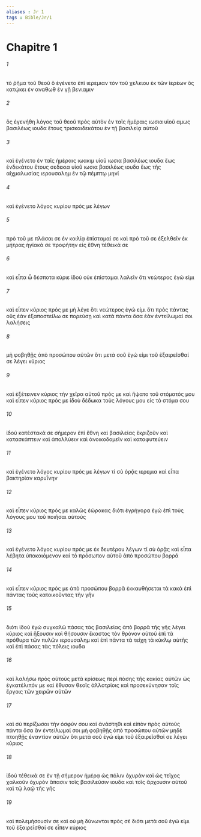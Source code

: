 ```yaml
---
aliases : Jr 1
tags : Bible/Jr/1
---
```


# Chapitre 1

###### 1
τὸ ῥῆμα τοῦ θεοῦ ὃ ἐγένετο ἐπὶ ιερεμιαν τὸν τοῦ χελκιου ἐκ τῶν ἱερέων ὃς κατῴκει ἐν αναθωθ ἐν γῇ βενιαμιν
###### 2
ὃς ἐγενήθη λόγος τοῦ θεοῦ πρὸς αὐτὸν ἐν ταῖς ἡμέραις ιωσια υἱοῦ αμως βασιλέως ιουδα ἔτους τρισκαιδεκάτου ἐν τῇ βασιλείᾳ αὐτοῦ
###### 3
καὶ ἐγένετο ἐν ταῖς ἡμέραις ιωακιμ υἱοῦ ιωσια βασιλέως ιουδα ἕως ἑνδεκάτου ἔτους σεδεκια υἱοῦ ιωσια βασιλέως ιουδα ἕως τῆς αἰχμαλωσίας ιερουσαλημ ἐν τῷ πέμπτῳ μηνί
###### 4
καὶ ἐγένετο λόγος κυρίου πρός με λέγων
###### 5
πρὸ τοῦ με πλάσαι σε ἐν κοιλίᾳ ἐπίσταμαί σε καὶ πρὸ τοῦ σε ἐξελθεῖν ἐκ μήτρας ἡγίακά σε προφήτην εἰς ἔθνη τέθεικά σε
###### 6
καὶ εἶπα ὦ δέσποτα κύριε ἰδοὺ οὐκ ἐπίσταμαι λαλεῖν ὅτι νεώτερος ἐγώ εἰμι
###### 7
καὶ εἶπεν κύριος πρός με μὴ λέγε ὅτι νεώτερος ἐγώ εἰμι ὅτι πρὸς πάντας οὓς ἐὰν ἐξαποστείλω σε πορεύσῃ καὶ κατὰ πάντα ὅσα ἐὰν ἐντείλωμαί σοι λαλήσεις
###### 8
μὴ φοβηθῇς ἀπὸ προσώπου αὐτῶν ὅτι μετὰ σοῦ ἐγώ εἰμι τοῦ ἐξαιρεῖσθαί σε λέγει κύριος
###### 9
καὶ ἐξέτεινεν κύριος τὴν χεῖρα αὐτοῦ πρός με καὶ ἥψατο τοῦ στόματός μου καὶ εἶπεν κύριος πρός με ἰδοὺ δέδωκα τοὺς λόγους μου εἰς τὸ στόμα σου
###### 10
ἰδοὺ κατέστακά σε σήμερον ἐπὶ ἔθνη καὶ βασιλείας ἐκριζοῦν καὶ κατασκάπτειν καὶ ἀπολλύειν καὶ ἀνοικοδομεῖν καὶ καταφυτεύειν
###### 11
καὶ ἐγένετο λόγος κυρίου πρός με λέγων τί σὺ ὁρᾷς ιερεμια καὶ εἶπα βακτηρίαν καρυΐνην
###### 12
καὶ εἶπεν κύριος πρός με καλῶς ἑώρακας διότι ἐγρήγορα ἐγὼ ἐπὶ τοὺς λόγους μου τοῦ ποιῆσαι αὐτούς
###### 13
καὶ ἐγένετο λόγος κυρίου πρός με ἐκ δευτέρου λέγων τί σὺ ὁρᾷς καὶ εἶπα λέβητα ὑποκαιόμενον καὶ τὸ πρόσωπον αὐτοῦ ἀπὸ προσώπου βορρᾶ
###### 14
καὶ εἶπεν κύριος πρός με ἀπὸ προσώπου βορρᾶ ἐκκαυθήσεται τὰ κακὰ ἐπὶ πάντας τοὺς κατοικοῦντας τὴν γῆν
###### 15
διότι ἰδοὺ ἐγὼ συγκαλῶ πάσας τὰς βασιλείας ἀπὸ βορρᾶ τῆς γῆς λέγει κύριος καὶ ἥξουσιν καὶ θήσουσιν ἕκαστος τὸν θρόνον αὐτοῦ ἐπὶ τὰ πρόθυρα τῶν πυλῶν ιερουσαλημ καὶ ἐπὶ πάντα τὰ τείχη τὰ κύκλῳ αὐτῆς καὶ ἐπὶ πάσας τὰς πόλεις ιουδα
###### 16
καὶ λαλήσω πρὸς αὐτοὺς μετὰ κρίσεως περὶ πάσης τῆς κακίας αὐτῶν ὡς ἐγκατέλιπόν με καὶ ἔθυσαν θεοῖς ἀλλοτρίοις καὶ προσεκύνησαν τοῖς ἔργοις τῶν χειρῶν αὐτῶν
###### 17
καὶ σὺ περίζωσαι τὴν ὀσφύν σου καὶ ἀνάστηθι καὶ εἰπὸν πρὸς αὐτοὺς πάντα ὅσα ἂν ἐντείλωμαί σοι μὴ φοβηθῇς ἀπὸ προσώπου αὐτῶν μηδὲ πτοηθῇς ἐναντίον αὐτῶν ὅτι μετὰ σοῦ ἐγώ εἰμι τοῦ ἐξαιρεῖσθαί σε λέγει κύριος
###### 18
ἰδοὺ τέθεικά σε ἐν τῇ σήμερον ἡμέρᾳ ὡς πόλιν ὀχυρὰν καὶ ὡς τεῖχος χαλκοῦν ὀχυρὸν ἅπασιν τοῖς βασιλεῦσιν ιουδα καὶ τοῖς ἄρχουσιν αὐτοῦ καὶ τῷ λαῷ τῆς γῆς
###### 19
καὶ πολεμήσουσίν σε καὶ οὐ μὴ δύνωνται πρὸς σέ διότι μετὰ σοῦ ἐγώ εἰμι τοῦ ἐξαιρεῖσθαί σε εἶπεν κύριος
